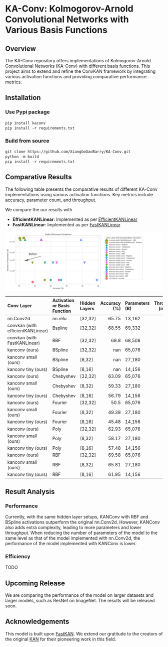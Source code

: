 # KA-Conv: Kolmogorov-Arnold Convolutional Networks with Various Basis Functions

## Overview

The KA-Conv repository offers implementations of Kolmogorov-Arnold Convolutional Networks (KA-Conv) with different basis functions. This project aims to extend and refine the ConvKAN framework by integrating various activation functions and providing comparative performance metrics.

## Installation

### Use Pypi package

```
pip install kaconv
pip install -r requirements.txt
```

### Build from source

```
git clone https://github.com/XiangboGaoBarry/KA-Conv.git
python -m build
pip install -r requirements.txt
```

## Comparative Results

The following table presents the comparative results of different KA-Conv implementations using various activation functions. Key metrics include accuracy, parameter count, and throughput.

We compare the our results with 
- **EfficientKANLinear**: Implemented as per [EfficientKANLinear](https://github.com/Blealtan/efficient-kan)
- **FastKANLinear**: Implemented as per [FastKANLinear](https://github.com/ZiyaoLi/fast-kan.git)

![Alt text](results/results.png)

<!-- results table start -->
| Conv Layer                        | Activation or Basis Function   | Hidden Layers    |   Accuracy (%) | Parameters (B)   |   Throughput (image/s) |
|:----------------------------------|:-------------|:-----------------|---------------:|:-----------------|-----------------------:|
| nn.Conv2d                         | nn.relu      | [32,32]          |          65.75 | 13,162           |                    nan |
| convkan (with efficientKANLinear) | Bspline      | [32,32]          |          68.55 | 69,332           |                    nan |
| convkan (with FastKANLinear)      | RBF          | [32,32]          |          69.8  | 68,508           |                    nan |
| kanconv (ours)                    | BSpline      | [32,32]          |         nan    | 65,076           |                    nan |
| kanconv small (ours)              | BSpline      | [8,32]           |         nan    | 27,180           |                    nan |
| kanconv tiny (ours)               | BSpline      | [8,16]           |         nan    | 14,156           |                    nan |
| kanconv (ours)                    | Chebyshev    | [32,32]          |          63.09 | 65,076           |                    nan |
| kanconv small (ours)              | Chebyshev    | [8,32]           |          59.33 | 27,180           |                    nan |
| kanconv tiny (ours)               | Chebyshev    | [8,16]           |          56.79 | 14,156           |                    nan |
| kanconv (ours)                    | Fourier      | [32,32]          |          50.5  | 65,076           |                    nan |
| kanconv small (ours)              | Fourier      | [8,32]           |          49.38 | 27,180           |                    nan |
| kanconv tiny (ours)               | Fourier      | [8,16]           |          45.48 | 14,156           |                    nan |
| kanconv (ours)                    | Poly         | [32,32]          |          62.93 | 65,076           |                    nan |
| kanconv small (ours)              | Poly         | [8,32]           |          58.17 | 27,180           |                    nan |
| kanconv tiny (ours)               | Poly         | [8,16]           |          57.48 | 14,156           |                    nan |
| kanconv (ours)                    | RBF          | [32,32]          |          69.58 | 65,076           |                    nan |
| kanconv small (ours)              | RBF          | [8,32]           |          65.81 | 27,180           |                    nan |
| kanconv tiny (ours)               | RBF          | [8,16]           |          61.95 | 14,156           |                    nan |
<!-- results table end -->

## Result Analysis

### Performance

Currently, with the same hidden layer setups, KANConv with RBF and BSpline activations outperform the original nn.Conv2d. However, KANConv also adds extra complexity, leading to more parameters and lower throughput. When reducing the number of parameters of the model to the same level as that of the model implemented with nn.Conv2d, the performance of the model implemented with KANConv is lower.

### Efficiency

TODO

## Upcoming Release

We are comparing the performance of the model on larger datasets and larger models, such as ResNet on ImageNet. The results will be released soon.

## Acknowledgements

This model is built upon [FastKAN](https://github.com/ZiyaoLi/fast-kan.git). We extend our gratitude to the creators of the original [KAN](https://github.com/KindXiaoming/pykan) for their pioneering work in this field.

